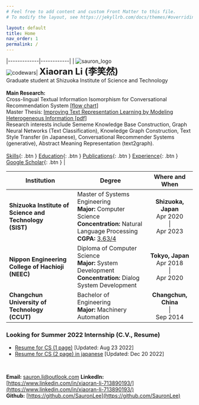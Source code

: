 ```yaml
---
# Feel free to add content and custom Front Matter to this file.
# To modify the layout, see https://jekyllrb.com/docs/themes/#overriding-theme-defaults

layout: default
title: Home
nav_order: 1
permalink: /
---
```



|-------------|------------|
| ![sauron_logo](../images/me.png) <br> ![codewars](https://www.codewars.com/users/xiaoran_li/badges/small?theme=light)| **<font size=5>Xiaoran Li (李笑然)</font>** <br> Graduate student at Shizuoka Institute of Science and Technology <br> <br> **Main Research:** <br>Cross-lingual Textual Information Isomorphism for Conversational Recommendation System [[flow chart]](./docs/education/main_research.html)<br>Master Thesis:  [Improving Text Representation Learning by Modeling Heterogeneous Information [pdf]](../images/thesis_20230116.pdf) <br>Research interests include Sememe Knowledge Base Construction, Graph Neural Networks (Text Classification), Knowledge Graph Construction, Text Style Transfer (in Japanese), Conversational Recommender Systems (generative), Abstract Meaning Representation (text2graph).<br><br> <span class="fs-2"> [Skills](./docs/education/skills.html){: .btn } [Education](./docs/education.html){: .btn } [Publications](./docs/publications.html){: .btn } [Experience](./docs/experience.html){: .btn } [Google Scholar](https://scholar.google.com/citations?user=gRzyFp4AAAAJ&hl=en){: .btn }  </span> |

|Institution|Degree|Where and When|
|-------------|------------|-----------|
|**Shizuoka Institute of Science and Technology**<br>**(SIST)**|Master of Systems Engineering<br>**Major:** Computer Science<br> **Concentration:** Natural Language Processing<br>**CGPA:** [3.63/4](../docs/education/index.html)|**<center>Shizuoka, Japan</center>**<center>Apr 2020<br>  \| <br> Apr 2023</center>|
|**Nippon Engineering College of Hachioji**<br>**(NEEC)**|Diploma of Computer Science<br>**Major:** System Development <br> **Concentration:** Dialog System Development|**<center>Tokyo, Japan</center>**<center>Apr 2018<br>  \|  <br> Apr 2020</center>|
|**Changchun University of Technology**<br>**(CCUT)**|Bachelor of Engineering<br>**Major:** Machinery Automation|**<center>Changchun, China</center>**<center> \| <br> Sep 2014</center>|



<!--<video muted autoplay playsinline loop style="width:100%">
    <source src="../images/top_video.mp4" type="video/mp4" />
</video>-->

###  Looking for Summer 2022 Internship (C.V., Resume)
- [Resume for CS (1 page)](../images/en_cv_202207.pdf) [Updated: Aug 23 2022]
- [Resume for CS (2 page) in japanese](../images/ja_cv_202212.pdf) [Updated: Dec 20 2022]  
  
<br>

**Email:** sauron.li@outlook.com 
**LinkedIn:** [https://www.linkedin.com/in/xiaoran-li-713890193/](https://www.linkedin.com/in/xiaoran-li-713890193/)  
**Github:** [https://github.com/SauronLee](https://github.com/SauronLee)